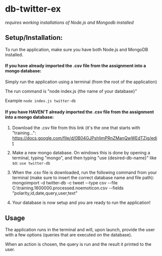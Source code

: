 # db-twitter-ex

*requires working installations of Node.js and Mongodb installed*

## Setup/Installation:

To run the application, make sure you have both Node.js and MongoDB installed.

#### If you have already imported the .csv file from the assignment into a mongo database:

Simply run the application using a terminal (from the root of the application)

The run command is "node index.js {the name of your database}"

Example ```node index.js twitter-db```

#### If you have HAVEN'T already imported the .csv file from the assignment into a mongo database:

1. Download the .csv file from this link (it's the one that starts with "training...": https://docs.google.com/file/d/0B04GJPshIjmPRnZManQwWEdTZjg/edit

2. Make a new mongo database. On windows this is done by opening a terminal, typing "mongo", and then typing "use {desired-db-name}" like so: ```use twitter-db```

3. When the .csv file is downloaded, run the following command from your terminal (make sure to insert the correct database name and file path): mongoimport -d twitter-db -c tweet --type csv --file C:\training.1600000.processed.noemoticon.csv --fields "polarity,id,date,query,user,text"

4. Your database is now setup and you are ready to run the application!

## Usage

The application runs in the terminal and will, upon launch, provide the user with a few options (queries that are executed on the database).

When an action is chosen, the query is run and the result it printed to the user.
